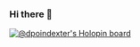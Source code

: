 ### Hi there 👋
 
[![@dpoindexter's Holopin board](https://holopin.me/dpoindexter)](https://holopin.io/@dpoindexter)

<!-- 
**david-poindexter/david-poindexter** is a ✨ _special_ ✨ repository because its `README.md` (this file) appears on your GitHub profile.

Here are some ideas to get you started:

- 🔭 I’m currently working on ...
- 🌱 I’m currently learning ...
- 👯 I’m looking to collaborate on ...
- 🤔 I’m looking for help with ...
- 💬 Ask me about ...
- 📫 How to reach me: ...
- 😄 Pronouns: ...
- ⚡ Fun fact: ...
-->
